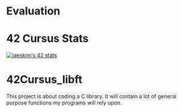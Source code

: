 # Evaluation


# 42 Cursus Stats
[![jaeskim's 42 stats](https://badge42.herokuapp.com/api/stats/dgioia?darkmode=true&cursus=42Cursus)](https://github.com/JaeSeoKim/badge42)

# 42Cursus_libft
This project is about coding a C library. It will contain a lot of general purpose functions my programs will rely upon.
